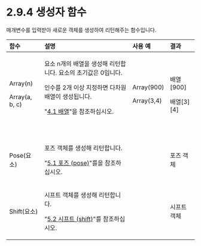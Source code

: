 # 2.9.4 생성자 함수

매개변수를 입력받아 새로운 객체를 생성하여 리턴해주는 함수입니다.



<table>
  <thead>
    <tr>
      <th style="text-align:left">&#xD568;&#xC218;</th>
      <th style="text-align:left">&#xC124;&#xBA85;</th>
      <th style="text-align:left">&#xC0AC;&#xC6A9; &#xC608;</th>
      <th style="text-align:left">&#xACB0;&#xACFC;</th>
    </tr>
  </thead>
  <tbody>
    <tr>
      <td style="text-align:left">
        <p>Array(n)
          <br />
        </p>
        <p>Array(a, b, c)
          <br />
        </p>
      </td>
      <td style="text-align:left">
        <p>&#xC694;&#xC18C; n&#xAC1C;&#xC758; &#xBC30;&#xC5F4;&#xC744; &#xC0DD;&#xC131;&#xD574;
          &#xB9AC;&#xD134;&#xD569;&#xB2C8;&#xB2E4;. &#xC694;&#xC18C;&#xC758; &#xCD08;&#xAE30;&#xAC12;&#xC740;
          0&#xC785;&#xB2C8;&#xB2E4;.
          <br />
        </p>
        <p>&#xC778;&#xC218;&#xB97C; 2&#xAC1C; &#xC774;&#xC0C1; &#xC9C0;&#xC815;&#xD558;&#xBA74;
          &#xB2E4;&#xCC28;&#xC6D0; &#xBC30;&#xC5F4;&#xC774; &#xC0DD;&#xC131;&#xB429;&#xB2C8;&#xB2E4;.
          <br
          />
        </p>
        <p>&quot;<a href="../../array-object/array/">4.1 &#xBC30;&#xC5F4;</a>&quot;&#xC744;
          &#xCC38;&#xC870;&#xD558;&#xC2ED;&#xC2DC;&#xC624;.
          <br />
        </p>
        <p>
          <br />
        </p>
      </td>
      <td style="text-align:left">
        <p>Array(900)
          <br />
        </p>
        <p>Array(3,4)
          <br />
        </p>
      </td>
      <td style="text-align:left">
        <p>&#xBC30;&#xC5F4;[900]
          <br />
        </p>
        <p>&#xBC30;&#xC5F4;[3][4]
          <br />
        </p>
      </td>
    </tr>
    <tr>
      <td style="text-align:left">Pose(&#xC694;&#xC18C;)</td>
      <td style="text-align:left">
        <p>&#xD3EC;&#xC988; &#xAC1D;&#xCCB4;&#xB97C; &#xC0DD;&#xC131;&#xD574; &#xB9AC;&#xD134;&#xD569;&#xB2C8;&#xB2E4;.
          <br
          />
        </p>
        <p>&quot;<a href="../../moving-robot/pose.md">5.1 &#xD3EC;&#xC988; (pose)</a>&quot;&#xB97C;&#xC744;
          &#xCC38;&#xC870;&#xD558;&#xC2ED;&#xC2DC;&#xC624;.
          <br />
        </p>
      </td>
      <td style="text-align:left"></td>
      <td style="text-align:left">&#xD3EC;&#xC988; &#xAC1D;&#xCCB4;</td>
    </tr>
    <tr>
      <td style="text-align:left">Shift(&#xC694;&#xC18C;)</td>
      <td style="text-align:left">
        <p>&#xC2DC;&#xD504;&#xD2B8; &#xAC1D;&#xCCB4;&#xB97C; &#xC0DD;&#xC131;&#xD574;
          &#xB9AC;&#xD134;&#xD569;&#xB2C8;&#xB2E4;.
          <br />
        </p>
        <p>&quot;<a href="../../moving-robot/shift.md">5.2 &#xC2DC;&#xD504;&#xD2B8; (shift)</a>&quot;&#xB97C;
          &#xCC38;&#xC870;&#xD558;&#xC2ED;&#xC2DC;&#xC624;.
          <br />
        </p>
      </td>
      <td style="text-align:left"></td>
      <td style="text-align:left">&#xC2DC;&#xD504;&#xD2B8; &#xAC1D;&#xCCB4;</td>
    </tr>
  </tbody>
</table>

